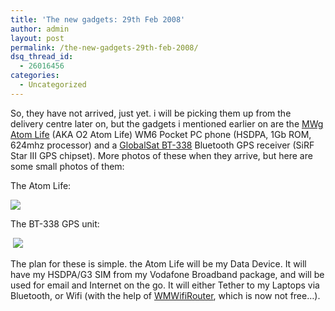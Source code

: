 ```yaml
---
title: 'The new gadgets: 29th Feb 2008'
author: admin
layout: post
permalink: /the-new-gadgets-29th-feb-2008/
dsq_thread_id:
  - 26016456
categories:
  - Uncategorized
---
```

So, they have not arrived, just yet. i will be picking them up from the delivery centre later on, but the gadgets i mentioned earlier on are the [MWg Atom Life][1] (AKA O2 Atom Life) WM6 Pocket PC phone (HSDPA, 1Gb ROM, 624mhz processor) and a [GlobalSat BT-338][2] Bluetooth GPS receiver (SiRF Star III GPS chipset). More photos of these when they arrive, but here are some small photos of them:

The Atom Life:

![][3]

The BT-338 GPS unit:

&nbsp;![][4] 

The plan for these is simple. the Atom Life will be my Data Device. It will have my HSDPA/G3 SIM from my Vodafone Broadband package, and will be used for email and Internet on the go. It will either Tether to my Laptops via Bluetooth, or Wifi (with the help of [WMWifiRouter][5], which is now not free&#8230;).

 [1]: http://www.mwg.com/xda-atom-life.aspx
 [2]: http://www.globalsat.com.tw/eng/product_detail_00000039.htm
 [3]: http://images.lotas-smartman.net/image.ashx?id=60c3e52e-8800-4d4d-97ea-f27b0ee12319
 [4]: http://images.lotas-smartman.net/image.ashx?id=f2cef72c-7420-43a6-a4da-2364dc167619
 [5]: http://blog.lotas-smartman.net/archive/tags/wmwifirouter/default.aspx